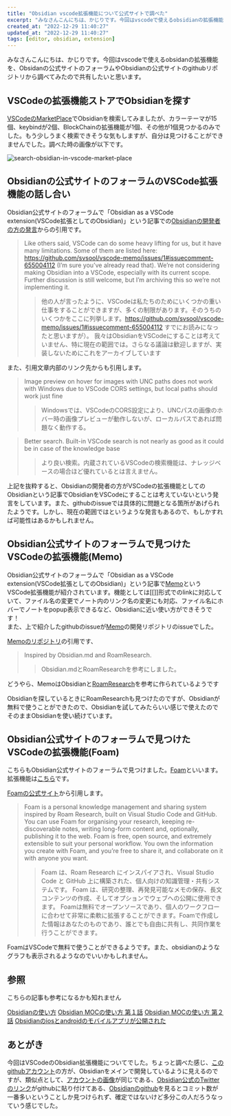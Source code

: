 ```yaml
---
title: "Obsidian vscode拡張機能について公式サイトで調べた"
excerpt: "みなさんこんにちは、かじりです。今回はvscodeで使えるobsidianの拡張機能がないか？検索してみました。そういうことで困っている人に届けばいいなぁ"
created_at: "2022-12-29 11:40:27"
updated_at: "2022-12-29 11:40:27"
tags: [editor, obsidian, extension]
---
```


みなさんこんにちは、かじりです。今回はvscodeで使えるobsidanの拡張機能を、Obsidanの公式サイトのフォーラムやObsidianの公式サイトのgithubリポジトリから調べてみたので共有したいと思います。


## VSCodeの拡張機能ストアでObsidianを探す

[VSCodeのMarketPlace](https://marketplace.visualstudio.com/search?term=obsidian&target=VSCode&category=All%20categories&sortBy=Relevance)でObsidianを検索してみましたが、カラーテーマが15個、keybindが2個、BlockChainの拡張機能が1個、その他が1個見つかるのみでした。もう少しうまく検索できそうな気もしますが、自分は見つけることができませんでした。調べた時の画像が以下です。  

![search-obsidian-in-vscode-market-place](assets/blog/obsidian-vscode-extension/vscode-market-place.png)

## Obsidianの公式サイトのフォーラムのVSCode拡張機能の話し合い

Obsidian公式サイトのフォーラムで「Obsidian as a VSCode extension(VSCode拡張としてのObsidian)」という記事での[Obsidianの開発者の方の発言](https://forum.obsidian.md/t/obsidian-as-a-vscode-extension/2818/11)からの引用です。

> Like others said, VSCode can do some heavy lifting for us, but it have many limitations. Some of them are listed here: https://github.com/svsool/vscode-memo/issues/1#issuecomment-655004112 (I’m sure you’ve already read that).  We’re not considering making Obsidian into a VSCode, especially with its current scope. Further discussion is still welcome, but I’m archiving this so we’re not implementing it.
>> 他の人が言ったように、VSCodeは私たちのためにいくつかの重い仕事をすることができますが、多くの制限があります。そのうちのいくつかをここに列挙します。https://github.com/svsool/vscode-memo/issues/1#issuecomment-655004112 すでにお読みになったと思いますが）。 我々はObsidianをVSCodeにすることは考えていません、特に現在の範囲では。さらなる議論は歓迎しますが、実装しないためにこれをアーカイブしています

また、引用文章内部のリンク先からも引用します。

> Image preview on hover for images with UNC paths does not work with Windows due to VSCode CORS settings, but local paths should work just fine
>> Windowsでは、VSCodeのCORS設定により、UNCパスの画像のホバー時の画像プレビューが動作しないが、ローカルパスであれば問題なく動作する。

>  Better search. Built-in VSCode search is not nearly as good as it could be in case of the knowledge base
>>  より良い検索。内蔵されているVSCodeの検索機能は、ナレッジベースの場合ほど優れているとは言えません。

上記を抜粋すると、Obsidianの開発者の方がVSCodeの拡張機能としてのObsidianという記事でObsidianをVSCodeにすることは考えていないという発言をしています。また、githubのissueでは具体的に問題となる箇所があげられたようです。しかし、現在の範囲ではというような発言もあるので、もしかすれば可能性はあるかもしれません。

## Obsidian公式サイトのフォーラムで見つけたVSCodeの拡張機能(Memo)

Obsidian公式サイトのフォーラムで「Obsidian as a VSCode extension(VSCode拡張としてのObsidian)」という記事で[Memo](https://marketplace.visualstudio.com/items?itemName=svsool.markdown-memo)というVSCode拡張機能が紹介されています。機能としては[[]]形式でのlinkに対応していて、ファイル名の変更でノート内のリンク名の変更にも対応、ファイル名にホバーでノートをpopup表示できるなど、Obsidianに近い使い方ができそうです！  
また、上で紹介したgithubのissueが[Memo](https://marketplace.visualstudio.com/items?itemName=svsool.markdown-memo)の開発リポジトリのissueでした。  

[Memoのリポジトリ](https://github.com/svsool/vscode-memo)の引用です、
>Inspired by Obsidian.md and RoamResearch.
>>Obsidian.mdとRoamResearchを参考にしました。

どうやら、MemoはObsidianと[RoamResearch](https://roamresearch.com/)を参考に作られているようです  

Obsidianを探しているときにRoamResearchも見つけたのですが、Obsidianが無料で使うことができたので、Obsidianを試してみたらいい感じで使えたのでそのままObsidianを使い続けています。

## Obsidian公式サイトのフォーラムで見つけたVSCodeの拡張機能(Foam)

こちらもObsidian公式サイトのフォーラムで見つけました。[Foam](https://foambubble.github.io/foam/)といいます。拡張機能は[こちら](https://marketplace.visualstudio.com/items?itemName=foam.foam-vscode)です。

[Foamの公式サイト](https://foambubble.github.io/foam/)から引用します。
>Foam is a personal knowledge management and sharing system inspired by Roam Research, built on Visual Studio Code and GitHub.
>You can use Foam for organising your research, keeping re-discoverable notes, writing long-form content and, optionally, publishing it to the web.
>Foam is free, open source, and extremely extensible to suit your personal workflow. You own the information you create with Foam, and you’re free to share it, and collaborate on it with anyone you want.
>>Foam は、Roam Research にインスパイアされ、Visual Studio Code と GitHub 上に構築された、個人向けの知識管理・共有システムです。
>>Foam は、研究の整理、再発見可能なメモの保存、長文コンテンツの作成、そしてオプションでウェブへの公開に使用できます。
>>Foamは無料でオープンソースであり、個人のワークフローに合わせて非常に柔軟に拡張することができます。Foamで作成した情報はあなたのものであり、誰とでも自由に共有し、共同作業を行うことができます。

FoamはVSCodeで無料で使うことができるようです。また、obsidianのようなグラフも表示されるようなのでいいかもしれません。

## 参照

こちらの記事も参考になるかも知れません

<a is="my-link" href="(/obsidian-usage-2021)">Obsidianの使い方</a> 
<a is="my-link" href="(/obsidian-moc-usage-2021)">Obsidian MOCの使い方 第１話</a> 
<a is="my-link" href="(/obsidian-moc-usage-part-2-2021)">Obsidian MOCの使い方 第２話</a> 
<a is="my-link" href="(/obsidian-ios-android-mobile-app)">Obsidianのiosとandroidのモバイルアプリが公開された</a> 

## あとがき

今回はVSCodeのObsidian拡張機能についてでした。ちょっと調べた感じ、[このgithubアカウント](https://github.com/ericaxu)の方が、Obsidianをメインで開発しているように見えるのですが、類似点として、[アカウントの画像](https://forum.obsidian.md/u/Silver/summary)が同じである、[Obsidian公式のTwitterのリンク](https://twitter.com/obsdmd)がgithubに貼り付けてある、[Obsidianのgithub](https://github.com/obsidianmd/obsidian-releases/graphs/contributors)を見るとコミット数が一番多いということしか見つけられず、確定ではないけど多分この人だろうなっていう感じでした。  
